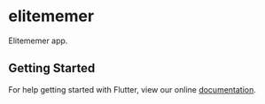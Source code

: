 # elitememer

Elitememer app.

## Getting Started

For help getting started with Flutter, view our online
[documentation](https://flutter.io/).
